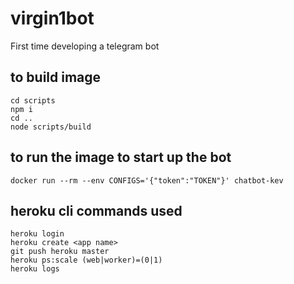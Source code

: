 # virgin1bot
First time developing a telegram bot

## to build image
```
cd scripts
npm i
cd ..
node scripts/build
```

## to run the image to start up the bot
```
docker run --rm --env CONFIGS='{"token":"TOKEN"}' chatbot-kev
```

## heroku cli commands used
```
heroku login
heroku create <app name>
git push heroku master
heroku ps:scale (web|worker)=(0|1)
heroku logs
```
